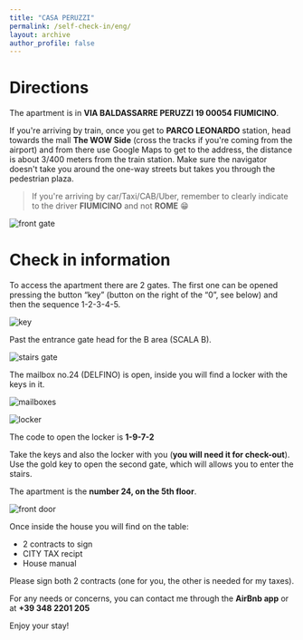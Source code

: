 ```yaml
---
title: "CASA PERUZZI"
permalink: /self-check-in/eng/
layout: archive
author_profile: false
---
```


# Directions

The apartment is in **VIA BALDASSARRE PERUZZI 19 00054 FIUMICINO**. 

If you're arriving by train, once you get to **PARCO LEONARDO** station, head towards the mall **The WOW Side** (cross the tracks if you're coming from the airport) and from there use Google Maps to get to the address, the distance is about 3/400 meters from the train station. Make sure the navigator doesn't take you around the one-way streets but takes you through the pedestrian plaza. 

> If you're arriving by car/Taxi/CAB/Uber, remember to clearly indicate to the driver **FIUMICINO** and not **ROME** 😁

![front gate](/assets/images/checkin/gate-1.jpg)

# Check in information

To access the apartment there are 2 gates. The first one can be opened pressing the button “key” (button on the right of the “0”, see below) and then the sequence 1-2-3-4-5.

![key](/assets/images/checkin/key-1-2-3-4-5.png)

Past the entrance gate head for the B area (SCALA B).

![stairs gate](/assets/images/checkin/gate-2.jpg)

The mailbox no.24 (DELFINO) is open, inside you will find a locker with the keys in it.

![mailboxes](/assets/images/checkin/mailbox-1.jpg)

![locker](/assets/images/checkin/mailbox-2.jpg)

The code to open the locker is **1-9-7-2**

Take the keys and also the locker with you (**you will need it for check-out**). Use the gold key to open the second gate, which will allows you to enter the stairs.

The apartment is the **number 24, on the 5th floor**.

![front door](/assets/images/checkin/gate-3.jpg)

Once inside the house you will find on the table:

* 2 contracts to sign
* CITY TAX recipt
* House manual

Please sign both 2 contracts (one for you, the other is needed for my taxes).

For any needs or concerns, you can contact me through the **AirBnb app** or at **+39 348 2201 205**

Enjoy your stay!





